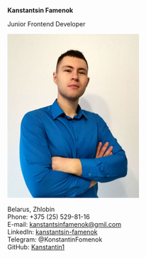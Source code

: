 **Kanstantsin Famenok**

Junior Frontend Developer

![alt-MyPhoto](img/myPhoto.jpg)

Belarus, Zhlobin  
Phone: +375 (25) 529-81-16  
E-mail: kanstantsinfamenok@gmil.com  
LinkedIn: [kanstantsin-famenok](https://www.linkedin.com/in/kanstantsin-famenok-24934923b)    
Telegram: @KonstantinFomenok   
GitHub: [Kanstantin1](https://github.com/Kanstantin1)  
